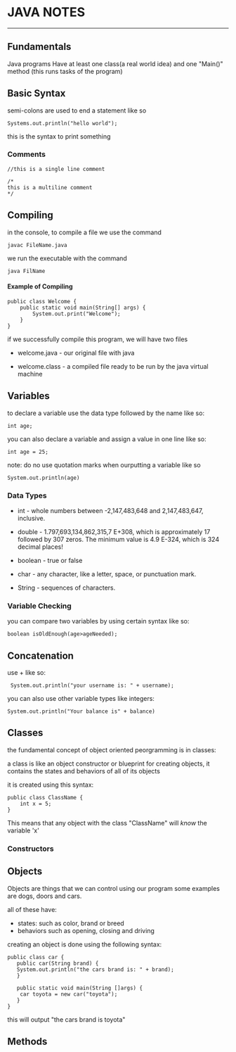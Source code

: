 # JAVA NOTES
***
	
## Fundamentals
Java programs Have at least 
one class(a real world idea) 
and one "Main()" method (this runs tasks of the program)
	
## Basic Syntax	
semi-colons are used to end a statement like so

	Systems.out.println("hello world");	

this is the syntax to print something  

### Comments	
	//this is a single line comment

	/*
	this is a multiline comment
	*/		
## Compiling
in the console, to compile a file we use the command 

	javac FileName.java

we run the executable with the command 

	java FilName

#### Example of Compiling
	
	public class Welcome {
		public static void main(String[] args) {
			System.out.print("Welcome");
		}
	}
	
if we successfully compile this program, we will have two files 

- welcome.java - our original file with java 

- welcome.class - a compiled file ready to be run by the java virtual machine			
			
			
## Variables
to declare a variable use the data type followed by the name like so:
			
	int age;
			
you can also declare a variable and assign a value in one line like so:

	int age = 25;
			
note: do no use quotation marks when ourputting a variable like so

	System.out.println(age)
			
			
### Data Types
				
- int - whole numbers between -2,147,483,648 and 2,147,483,647, inclusive.
				
- double - 1.797,693,134,862,315,7 E+308, which is approximately 17 followed by 307 zeros. The minimum value is 4.9 E-324, which is 324 decimal places!
				
- boolean - true or false
				
- char - any character, like a letter, space, or punctuation mark.
				
- String - sequences of characters. 
				
			
### Variable Checking
you can compare two variables by using certain syntax like so:

	boolean isOldEnough(age>ageNeeded);
				
					
					
## Concatenation
				
use + like so:

	 System.out.println("your username is: " + username);

you can also use other variable types like integers:

	System.out.println("Your balance is" + balance)
				
			
				
## Classes
the fundamental concept of object oriented peorgramming is in classes:

a class is like an object constructor or blueprint for creating objects, it contains the states and behaviors of all of its objects

it is created using this syntax:
	
	public class ClassName {
  		int x = 5;
	}

This means that any object with the class "ClassName" will *know* the variable 'x'

### Constructors

## Objects
Objects are things that we can control using our program some examples are dogs, doors and cars.

all of these have:
- states:
such as color, brand or breed
- behaviors
such as opening, closing and driving

creating an object is done using the following syntax:

	public class car {
	   public car(String brand) {
	   System.out.println("the cars brand is: " + brand);
	   }

	   public static void main(String []args) {
		car toyota = new car("toyota");
	   }
	}

this will output "the cars brand is toyota"
## Methods





				
			
			
			
			
			
			
			
			
			
			
			
			
			
			
			
			
			